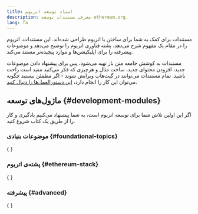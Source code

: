 ```yaml
---
title: اسناد توسعه‌‌ اتریوم
description: معرفی مستندات توسعه‌ ethereum.org.
lang: fa
---
```


مستندات برای کمک به شما برای ساختن با اتریوم طراحی شده‌اند. این مستندات، اتریوم را در مقام یک مفهوم شرح می‌دهد، پشته‌ فناوری اتریوم را توضیح می‌دهد و موضوعات پیشرفته را برای اپلیکیشن‌ها و موارد پیچیده‌تر مستند می‌کند.

مستندات به کوشش جامعه‌ متن‌ باز تهیه می‌شود، پس برای پیشنهاد دادن موضوعات جدید، افزودن محتوای جدید، ساخت مثال و هرچیزی که فکر می‌کنید مفید است راحت باشید. تمام مستندات می‌توانند در گیت‌هاب ویرایش شوند - اگر مطمئن نیستید چگونه می‌توان این کار را انجام دارد، [ این دستورالعمل‌ها را دنبال کنید](https://github.com/ethereum/ethereum-org-website/blob/dev/docs/editing-markdown.md).

## ماژول‌های توسعه {#development-modules}

اگر این اولین تلاش شما برای توسعه‌ اتریوم است، به شما پیشنهاد می‌کنیم یادگیری و کار را از طریق یک کتاب شروع کنید.

### موضوعات بنیادی {#foundational-topics}

{
<DeveloperDocsLinks headerId="foundational-topics" />
}

### پشته‌ی اتریوم {#ethereum-stack}

{
<DeveloperDocsLinks headerId="ethereum-stack" />
}

### پیشرفته {#advanced}

{
<DeveloperDocsLinks headerId="advanced" />
}
